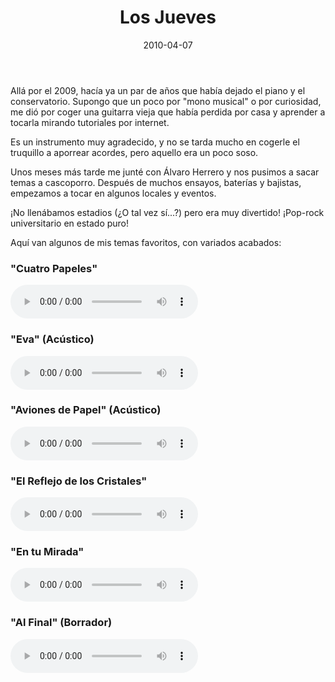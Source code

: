 ﻿---
layout: post
title: Los Jueves
date: 2010-04-07
description: Oh pero... ¡No parece tu voz!
img: assets/img/cover/losjueves.jpg
video: hb9xMIGiMbI
tags: [Cosas]
words: 1 minuto
status: published
---

Allá por el 2009, hacía ya un par de años que había dejado el piano y el conservatorio. Supongo que un poco por "mono musical" o por curiosidad, me dió por coger una guitarra vieja que había perdida por casa y aprender a tocarla mirando tutoriales por internet.

Es un instrumento muy agradecido, y no se tarda mucho en cogerle el truquillo a aporrear acordes, pero aquello era un poco soso.

Unos meses más tarde me junté con Álvaro Herrero y nos pusimos a sacar temas a cascoporro. Después de muchos ensayos, baterías y bajistas, empezamos a tocar en algunos locales y eventos.

¡No llenábamos estadios (¿O tal vez sí...?) pero era muy divertido!
¡Pop-rock universitario en estado puro! 

Aquí van algunos de mis temas favoritos, con variados acabados:

<h3>"Cuatro Papeles"</h3>
<audio id="player1" controls>
    <source src="/assets/audio/CuatroPapeles.mp3" type="audio/mp3" />
</audio>

<h3>"Eva" (Acústico)</h3>
<audio id="player2" controls>
    <source src="/assets/audio/Eva-AC.mp3" type="audio/mp3" />
</audio>

<h3>"Aviones de Papel" (Acústico)</h3>
<audio id="player3" controls>
    <source src="/assets/audio/AvionesDePapel-AC.mp3" type="audio/mp3" />
</audio>

<h3>"El Reflejo de los Cristales"</h3>
<audio id="player4" controls>
    <source src="/assets/audio/ElReflejoDeLosCristales.mp3" type="audio/mp3" />
</audio>

<h3>"En tu Mirada"</h3>
<audio id="player5" controls>
    <source src="/assets/audio/EnTuMirada.mp3" type="audio/mp3" />
</audio>

<h3>"Al Final" (Borrador)</h3>
<audio id="player6" controls>
    <source src="/assets/audio/AlFinal-AC.mp3" type="audio/mp3" />
</audio>